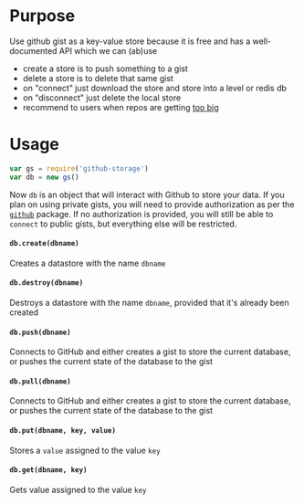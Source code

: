 # Purpose

Use github gist as a key-value store because it is free and has a well-documented API which we can (ab)use

- create a store is to push something to a gist
- delete a store is to delete that same gist
- on "connect" just download the store and store into a level or redis db
- on "disconnect" just delete the local store
- recommend to users when repos are getting [too big](https://help.github.com/articles/what-is-my-disk-quota/)

# Usage

```js
var gs = require('github-storage')
var db = new gs()
```

Now `db` is an object that will interact with Github to store your data. If you plan on using private gists, you will need to provide authorization as per the [`github`](https://github.com/mikedeboer/node-github) package. If no authorization is provided, you will still be able to `connect` to public gists, but everything else will be restricted.

#### `db.create(dbname)`

Creates a datastore with the name `dbname`

#### `db.destroy(dbname)`

Destroys a datastore with the name `dbname`, provided that it's already been created

#### `db.push(dbname)`

Connects to GitHub and either creates a gist to store the current database, or pushes the current state of the database to the gist

#### `db.pull(dbname)`

Connects to GitHub and either creates a gist to store the current database, or pushes the current state of the database to the gist

#### `db.put(dbname, key, value)`

Stores a `value` assigned to the value `key`

#### `db.get(dbname, key)`

Gets value assigned to the value `key`
